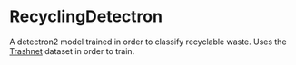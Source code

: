 # RecyclingDetectron

A detectron2 model trained in order to classify recyclable waste. Uses the [Trashnet](https://github.com/garythung/trashnet) dataset in order to train.